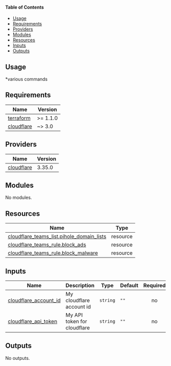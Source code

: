#### Table of Contents
- [Usage](#usage)
- [Requirements](#requirements)
- [Providers](#providers)
- [Modules](#modules)
- [Resources](#resources)
- [Inputs](#inputs)
- [Outputs](#outputs)
## Usage
*various commands

<!-- BEGINNING OF PRE-COMMIT-TERRAFORM DOCS HOOK -->
## Requirements

| Name | Version |
|------|---------|
| <a name="requirement_terraform"></a> [terraform](#requirement\_terraform) | >= 1.1.0 |
| <a name="requirement_cloudflare"></a> [cloudflare](#requirement\_cloudflare) | ~> 3.0 |

## Providers

| Name | Version |
|------|---------|
| <a name="provider_cloudflare"></a> [cloudflare](#provider\_cloudflare) | 3.35.0 |

## Modules

No modules.

## Resources

| Name | Type |
|------|------|
| [cloudflare_teams_list.pihole_domain_lists](https://registry.terraform.io/providers/cloudflare/cloudflare/latest/docs/resources/teams_list) | resource |
| [cloudflare_teams_rule.block_ads](https://registry.terraform.io/providers/cloudflare/cloudflare/latest/docs/resources/teams_rule) | resource |
| [cloudflare_teams_rule.block_malware](https://registry.terraform.io/providers/cloudflare/cloudflare/latest/docs/resources/teams_rule) | resource |

## Inputs

| Name | Description | Type | Default | Required |
|------|-------------|------|---------|:--------:|
| <a name="input_cloudflare_account_id"></a> [cloudflare\_account\_id](#input\_cloudflare\_account\_id) | My cloudflare account id | `string` | `""` | no |
| <a name="input_cloudflare_api_token"></a> [cloudflare\_api\_token](#input\_cloudflare\_api\_token) | My API token for cloudflare | `string` | `""` | no |

## Outputs

No outputs.
<!-- END OF PRE-COMMIT-TERRAFORM DOCS HOOK -->
